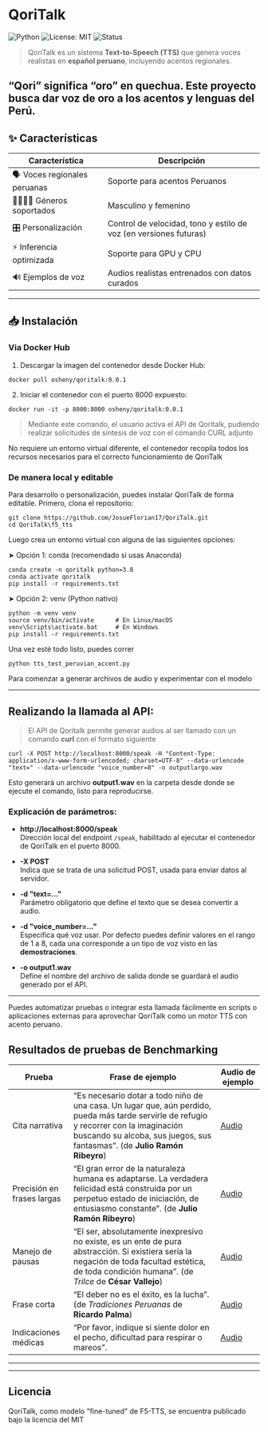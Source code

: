 # QoriTalk
![Python](https://img.shields.io/badge/Python-3.8%2B-blue)
![License: MIT](https://img.shields.io/badge/License-MIT-green.svg)
![Status](https://img.shields.io/badge/status-en%20desarrollo-yellow)

> QoriTalk es un sistema **Text-to-Speech (TTS)** que genera voces realistas en **español peruano**, incluyendo acentos regionales.

“Qori” significa “oro” en quechua. Este proyecto busca dar voz de oro a los acentos y lenguas del Perú.
---

## ✨ Características

| Característica                  | Descripción                                                                 |
|-------------------------------|-----------------------------------------------------------------------------|
| 🗣️ Voces regionales peruanas  | Soporte para acentos Peruanos                                                |
| 👨‍👩‍👧‍👦 Géneros soportados       | Masculino y femenino                                                       |
| 🎛️ Personalización            | Control de velocidad, tono y estilo de voz (en versiones futuras)          |
| ⚡ Inferencia optimizada       | Soporte para GPU y CPU                                                     |
| 🔊 Ejemplos de voz             | Audios realistas entrenados con datos curados                              |

---

## 📥 Instalación

### Via Docker Hub
1. Descargar la imagen del contenedor desde Docker Hub:

```
docker pull osheny/qoritalk:0.0.1
```

2. Iniciar el contenedor con el puerto 8000 expuesto:
```
docker run -it -p 8000:8000 osheny/qoritalk:0.0.1
```

> Mediante este comando, el usuario activa el API de Qoritalk, pudiendo realizar solicitudes de síntesis de voz con el comando CURL adjunto

No requiere un entorno virtual diferente, el contenedor recopila todos los recursos necesarios para el correcto funcionamiento de QoriTalk

### De manera local y editable
Para desarrollo o personalización, puedes instalar QoriTalk de forma editable. Primero, clona el repositorio:
```
git clone https://github.com/JosueFlorian17/QoriTalk.git
cd QoriTalk\f5_tts
```
Luego crea un entorno virtual con alguna de las siguientes opciones:

➤ Opción 1: conda (recomendado si usas Anaconda)
```
conda create -n qoritalk python=3.8
conda activate qoritalk
pip install -r requirements.txt
```

➤ Opción 2: venv (Python nativo)

```
python -m venv venv
source venv/bin/activate      # En Linux/macOS
venv\Scripts\activate.bat     # En Windows
pip install -r requirements.txt

```
Una vez esté todo listo, puedes correr
```
python tts_test_peruvian_accent.py
```
Para comenzar a generar archivos de audio y experimentar con el modelo

---
## Realizando la llamada al API:
> El API de Qoritalk permite generar audios al ser llamado con un comando **curl** con el formato siguiente
```
curl -X POST http://localhost:8000/speak -H "Content-Type: application/x-www-form-urlencoded; charset=UTF-8" --data-urlencode "text=" --data-urlencode "voice_number=8" -o outputlargo.wav
```

Esto generará un archivo **output1.wav** en la carpeta desde donde se ejecute el comando, listo para reproducirse.

### Explicación de parámetros:

- **http://localhost:8000/speak**  
  Dirección local del endpoint `/speak`, habilitado al ejecutar el contenedor de QoriTalk en el puerto 8000.

- **-X POST**  
  Indica que se trata de una solicitud POST, usada para enviar datos al servidor.

- **-d "text=..."**  
  Parámetro obligatorio que define el texto que se desea convertir a audio.

- **-d "voice_number=..."**  
  Especifica qué voz usar. Por defecto puedes definir valores en el rango de 1 a 8, cada una corresponde a un tipo de voz visto en las **demostraciones**.

- **-o output1.wav**  
  Define el nombre del archivo de salida donde se guardará el audio generado por el API.

---

Puedes automatizar pruebas o integrar esta llamada fácilmente en scripts o aplicaciones externas para aprovechar QoriTalk como un motor TTS con acento peruano.


## Resultados de pruebas de Benchmarking

| Prueba                          | Frase de ejemplo                                                                                   | Audio de ejemplo                        |
|--------------------------------|--------------------------------------------------------------------------------------------------|---------------------------------------|
| Cita narrativa           | “Es necesario dotar a todo niño de una casa. Un lugar que, aún perdido, pueda más tarde servirle de refugio y recorrer con la imaginación buscando su alcoba, sus juegos, sus fantasmas”. (de **Julio Ramón Ribeyro**) | [Audio](https://github.com/JosueFlorian17/QoriTalk/blob/main/voice_demonstration/voice1.wav)    |
| Precisión en frases largas   | “El gran error de la naturaleza humana es adaptarse. La verdadera felicidad está construida por un perpetuo estado de iniciación, de entusiasmo constante”. (de **Julio Ramón Ribeyro**)            | [Audio](https://github.com/JosueFlorian17/QoriTalk/blob/main/voice_demonstration/voice2.wav)    |
| Manejo de pausas   | “El ser, absolutamente inexpresivo no existe, es un ente de pura abstracción. Si existiera sería la negación de toda facultad estética, de toda condición humana”.    (de *Trilce* de **César Vallejo**)            | [Audio](https://github.com/JosueFlorian17/QoriTalk/blob/main/voice_demonstration/voice4.wav)    |
| Frase corta | “El deber no es el éxito, es la lucha”. (de *Tradiciones Peruanas* de **Ricardo Palma**)| [Audio](https://github.com/JosueFlorian17/QoriTalk/blob/main/voice_demonstration/voice6.wav)    |
| Indicaciones médicas | “Por favor, indique si siente dolor en el pecho, dificultad para respirar o mareos”.| [Audio](https://github.com/JosueFlorian17/QoriTalk/blob/main/voice_demonstration/voice7.wav)    |

---



---
## Licencia
QoriTalk, como modelo "fine-tuned" de F5-TTS, se encuentra publicado bajo la licencia del MIT 

